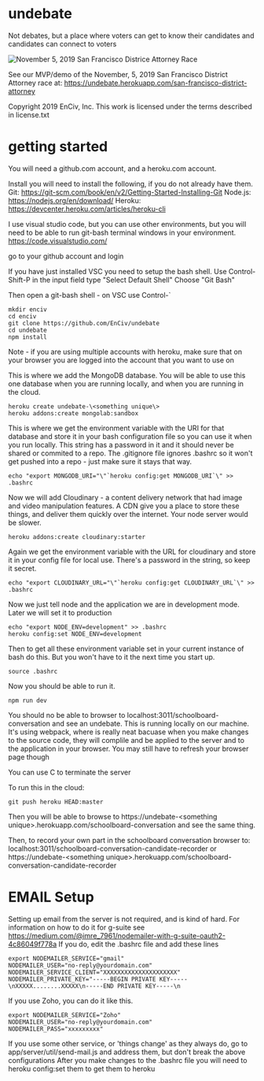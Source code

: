 # undebate
Not debates, but a place where voters can get to know their candidates and candidates can connect to voters

![November 5, 2019 San Francisco Districe Attorney Race](https://res.cloudinary.com/hf6mryjpf/image/upload/c_scale,w_360/v1573682312/2019Nov5_San_Francisco_Districe_Attorney_rtexr1.png)


See our MVP/demo of the November, 5, 2019 San Francisco District Attorney race at: https://undebate.herokuapp.com/san-francisco-district-attorney


Copyright 2019 EnCiv, Inc. This work is licensed under the terms described in license.txt


# getting started
You will need a github.com account, and a heroku.com account.

Install
you will need to install the following, if you do not already have them.
Git: https://git-scm.com/book/en/v2/Getting-Started-Installing-Git
Node.js: https://nodejs.org/en/download/
Heroku: https://devcenter.heroku.com/articles/heroku-cli

I use visual studio code, but you can use other environments, but you will need to be able to run git-bash terminal windows in your environment.
https://code.visualstudio.com/

go to your github account and login

If you have just installed VSC you need to setup the bash shell. Use Control-Shift-P
in the input field type "Select Default Shell" 
Choose "Git Bash"

Then open a git-bash shell - on VSC use Control-\`


    mkdir enciv
    cd enciv
    git clone https://github.com/EnCiv/undebate
    cd undebate
    npm install

Note - if you are using multiple accounts with heroku, make sure that on your browser you are logged into the account that you want to use on

This is where we add the MongoDB database.  You will be able to use this one database when you are running locally, and when you are running in the cloud.

    heroku create undebate-\<something unique\>
    heroku addons:create mongolab:sandbox

This is where we get the environment variable with the URI for that database and store it in your bash configuration file so you can use it when you run locally.  This string has a password in it and it should never be shared or commited to a repo.  The .gitignore file ignores .bashrc so it won't get pushed into a repo - just make sure it stays that way.

    echo "export MONGODB_URI="\"`heroku config:get MONGODB_URI`\" >> .bashrc

Now we will add Cloudinary - a content delivery network that had image and video manipulation features.  A CDN give you a place to store these things, and deliver them quickly over the internet.   Your node server would be slower.

    heroku addons:create cloudinary:starter

Again we get the environment variable with the URL for cloudinary and store it in your config file for local use.  There's a password in the string, so keep it secret.

    echo "export CLOUDINARY_URL="\"`heroku config:get CLOUDINARY_URL`\" >> .bashrc

Now we just tell  node and the application we are in development mode.  Later we will set it to production

    echo "export NODE_ENV=development" >> .bashrc
    heroku config:set NODE_ENV=development

Then to get all these environment variable set in your current instance of bash do this. But you won't have to it the next time you start up.

    source .bashrc

Now you should be able to run it.

    npm run dev

You should no be able to browser to localhost:3011/schoolboard-conversation and see an undebate.  This is running locally on our machine.  It's using webpack, where is really neat bacuase when you make changes to the source code, they will complile and be applied to the server and to the application in your browser.   You may still have to refresh your browser page though

You can use <Control>C to terminate the server

To run this in the cloud:

    git push heroku HEAD:master

Then you will be able to browse to https://undebate-\<something unique\>.herokuapp.com/schoolboard-conversation and see the same thing.

Then, to record your own part in the schoolboard conversation browser to: localhost:3011/schoolboard-conversation-candidate-recorder or https://undebate-\<something unique\>.herokuapp.com/schoolboard-conversation-candidate-recorder


# EMAIL Setup
Setting up email from the server is not required, and is kind of hard. For information on how to do it for g-suite see https://medium.com/@imre_7961/nodemailer-with-g-suite-oauth2-4c86049f778a
If you do, edit the .bashrc file and add these lines

    export NODEMAILER_SERVICE="gmail"
    NODEMAILER_USER="no-reply@yourdomain.com"
    NODEMAILER_SERVICE_CLIENT="XXXXXXXXXXXXXXXXXXXXX"
    NODEMAILER_PRIVATE_KEY="-----BEGIN PRIVATE KEY-----\nXXXXX........XXXXX\n-----END PRIVATE KEY-----\n

If you use Zoho, you can do it like this.

    export NODEMAILER_SERVICE="Zoho"
    NODEMAILER_USER="no-reply@yourdomain.com"
    NODEMAILER_PASS="xxxxxxxxx"

If you use some other service, or 'things change' as they always do, go to app/server/util/send-mail.js and address them, but don't break the above configurations
After you make changes to the .bashrc file you will need to heroku config:set them to get them to heroku









